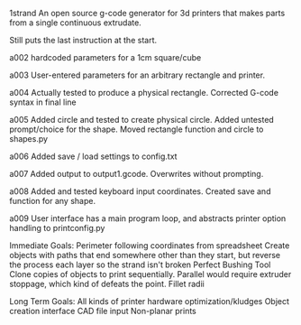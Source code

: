 

 1strand
An open source g-code generator for 3d printers that makes parts from a single continuous extrudate.

Still puts the last instruction at the start.

a002 hardcoded parameters for a 1cm square/cube

a003 User-entered parameters for an arbitrary rectangle and printer.

a004 Actually tested to produce a physical rectangle.  Corrected G-code syntax in final line

a005 Added circle and tested to create physical circle.  Added untested prompt/choice for the shape.  Moved rectangle function and circle to shapes.py

a006 Added save / load settings to config.txt

a007 Added output to output1.gcode.  Overwrites without prompting.

a008 Added and tested keyboard input coordinates.  Created save and function for any shape.

a009 User interface has a main program loop, and abstracts printer option handling to printconfig.py

Immediate Goals:
Perimeter following coordinates from spreadsheet
Create objects with paths that end somewhere other than they start, but reverse the process each layer so the strand isn't broken
Perfect Bushing Tool
Clone copies of objects to print sequentially.  Parallel would require extruder stoppage, which kind of defeats the point.
Fillet radii

Long Term Goals:
All kinds of printer hardware optimization/kludges
Object creation interface
CAD file input
Non-planar prints
